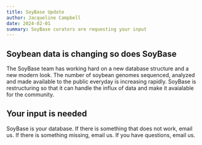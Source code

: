 ```yaml
---
title: SoyBase Update 
author: Jacqueline Campbell
date: 2024-02-01
summary: SoyBase curators are requesting your input
---
```



## Soybean data is changing so does SoyBase

The SoyBase team has working hard on a new database structure and a new modern look.  The number of soybean genomes sequenced, analyzed and made available to the public everyday is increasing rapidly. SoyBase is restructuring so that it can handle the influx of data and make it avaialable for the community.

## Your input is needed 

SoyBase is your database. If there is something that does not work, email us. If there is something missing, email us. If you have questions, email us. 
